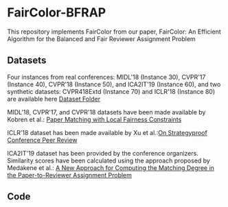 # FairColor-BFRAP
This repository implements FairColor from our paper, FairColor: An Efficient Algorithm for the Balanced and Fair
Reviewer Assignment Problem 

## Datasets
Four instances from real conferences: MIDL'18 (Instance 30), CVPR'17 (Instance 40), CVPR'18 (Instance 50), and ICA2IT'19 (Instance 60), and two synthetic datasets: CVPR418Extd (Instance 70) and ICLR'18 (Instance 80) are available here 
[Dataset Folder](https://drive.google.com/drive/folders/1dv10bSwwyUIAHLS5o9WAcboml6yd7GtL)

MIDL'18, CVPR'17, and CVPR'18 datasets have been made available by Kobren et al.: [Paper Matching with Local Fairness Constraints](https://github.com/iesl/fair-matching)

ICLR'18 dataset has been made available by Xu et al.:[On Strategyproof Conference Peer Review](https://github.com/xycforgithub/StrategyProof_Conference_Review)

ICA2IT'19 dataset has been provided by the conference organizers. Similarity scores have been calculated using the approach proposed by Medakene et al.: [A New Approach for Computing the Matching Degree in the Paper-to-Reviewer Assignment Problem](https://doi.org/10.1109/ICTAACS48474.2019.8988127)

## Code

